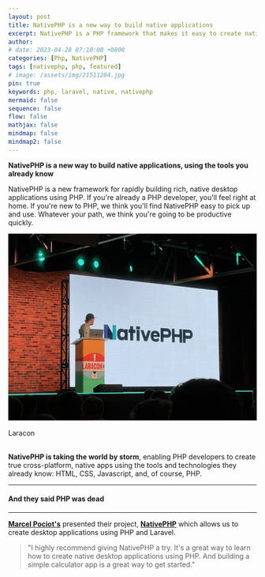 ```yaml
---
layout: post
title: NativePHP is a new way to build native applications
excerpt: NativePHP is a PHP framework that makes it easy to create native desktop applications. NativePHP is a new framework for rapidly building rich, native desktop applications using PHP. If you're already a PHP developer, you'll feel right at home. If you're new to PHP, we think you'll find NativePHP easy to pick up and use.
author: 
# date: 2023-04-28 07:10:00 +0800
categories: [Php, NativePHP]
tags: [nativephp, php, featured]
# image: /assets/img/21511284.jpg
pin: true
keywords: php, laravel, native, nativephp
mermaid: false
sequence: false
flow: false
mathjax: false
mindmap: false
mindmap2: false
---
```


**NativePHP is a new way to build native applications, using the tools you already know**


<span class="dropcap-element-slot">N</span>ativePHP is a new framework for rapidly building rich, native desktop applications using PHP. If you're already a PHP developer, you'll feel right at home. If you're new to PHP, we think you'll find NativePHP easy to pick up and use. Whatever your path, we think you're going to be productive quickly.


![Alt](/assets/images/posts/native_php_laravel.jpeg)  
<div class="image-caption-container image-caption-container-ux-impr content-small-text">
<!----><span class="image-caption"><!---->Laracon</span>
<!---- ><span class="image-attribution image-attribution-ux-impr">© Provided by Her Zindagi</span><! -->
</div>

<br/>

**NativePHP is taking the world by storm**, enabling PHP developers to create true cross-platform, native apps using the tools and technologies they already know: HTML, CSS, Javascript, and, of course, PHP.

---

#### And they said PHP was dead

---


[**Marcel Pociot's**](https://github.com/mpociot) presented their project, [**NativePHP**](https://nativephp.com/) which allows us to create desktop applications using PHP and Laravel.


> "I highly recommend giving NativePHP a try. It's a great way to learn how to create native desktop applications using PHP. And building a simple calculator app is a great way to get started."
